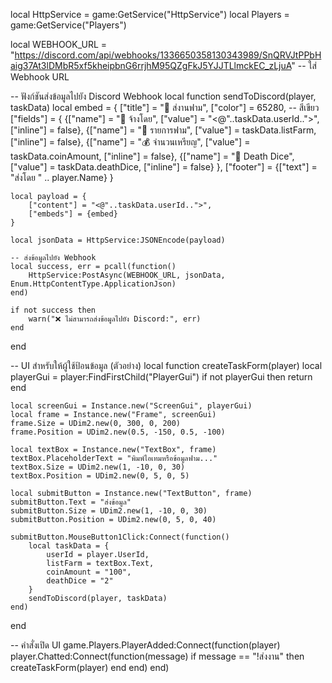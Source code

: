 local HttpService = game:GetService("HttpService")
local Players = game:GetService("Players")

local WEBHOOK_URL = "https://discord.com/api/webhooks/1336650358130343989/SnQRVJtPPbHaig37At3lDMbR5xf5kheipbnG6rrjhM95QZgFkJ5YJJTLlmckEC_zLjuA"  -- ใส่ Webhook URL

-- ฟังก์ชันส่งข้อมูลไปยัง Discord Webhook
local function sendToDiscord(player, taskData)
    local embed = {
        ["title"] = "📩 ส่งานฟาม",
        ["color"] = 65280,  -- สีเขียว
        ["fields"] = {
            {["name"] = "👤 จ้างโดย", ["value"] = "<@"..taskData.userId..">", ["inline"] = false},
            {["name"] = "🎯 รายการฟาม", ["value"] = taskData.listFarm, ["inline"] = false},
            {["name"] = "💰 จำนวนเหรียญ", ["value"] = taskData.coinAmount, ["inline"] = false},
            {["name"] = "🎲 Death Dice", ["value"] = taskData.deathDice, ["inline"] = false}
        },
        ["footer"] = {["text"] = "ส่งโดย " .. player.Name}
    }

    local payload = {
        ["content"] = "<@"..taskData.userId..">",
        ["embeds"] = {embed}
    }

    local jsonData = HttpService:JSONEncode(payload)

    -- ส่งข้อมูลไปยัง Webhook
    local success, err = pcall(function()
        HttpService:PostAsync(WEBHOOK_URL, jsonData, Enum.HttpContentType.ApplicationJson)
    end)

    if not success then
        warn("❌ ไม่สามารถส่งข้อมูลไปยัง Discord:", err)
    end
end

-- UI สำหรับให้ผู้ใช้ป้อนข้อมูล (ตัวอย่าง)
local function createTaskForm(player)
    local playerGui = player:FindFirstChild("PlayerGui")
    if not playerGui then return end

    local screenGui = Instance.new("ScreenGui", playerGui)
    local frame = Instance.new("Frame", screenGui)
    frame.Size = UDim2.new(0, 300, 0, 200)
    frame.Position = UDim2.new(0.5, -150, 0.5, -100)

    local textBox = Instance.new("TextBox", frame)
    textBox.PlaceholderText = "พิมพ์ไอเทมหรือข้อมูลฟาม..."
    textBox.Size = UDim2.new(1, -10, 0, 30)
    textBox.Position = UDim2.new(0, 5, 0, 5)

    local submitButton = Instance.new("TextButton", frame)
    submitButton.Text = "ส่งข้อมูล"
    submitButton.Size = UDim2.new(1, -10, 0, 30)
    submitButton.Position = UDim2.new(0, 5, 0, 40)

    submitButton.MouseButton1Click:Connect(function()
        local taskData = {
            userId = player.UserId,
            listFarm = textBox.Text,
            coinAmount = "100",
            deathDice = "2"
        }
        sendToDiscord(player, taskData)
    end)
end

-- คำสั่งเปิด UI
game.Players.PlayerAdded:Connect(function(player)
    player.Chatted:Connect(function(message)
        if message == "!ส่งงาน" then
            createTaskForm(player)
        end
    end)
end)
